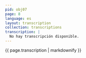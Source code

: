```yaml
---
pid: obj07
page: 8
language: es
layout: transcription
collection: transcriptions
transcription: |
  No hay transcripción disponible.
---
```


{{ page.transcription | markdownify }}
